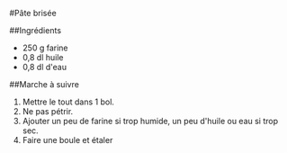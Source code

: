 #Pâte brisée

##Ingrédients

+ 250 g farine
+ 0,8 dl huile
+ 0,8 dl d'eau

##Marche à suivre
1. Mettre le tout dans 1 bol.
2. Ne pas pétrir.
3. Ajouter un peu de farine si trop humide, un peu d'huile ou eau si trop sec.
4. Faire une boule et étaler
